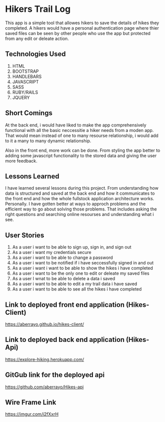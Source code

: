 # Hikers Trail Log

This app is a simple tool that allowes hikers to save the details of hikes
they completed. A hikers would have a personal authentication page where thier
saved files can be seen by other people who use the app but protected from any
edit or deleate action.

## Technologies Used

1. HTML
1. BOOTSTRAP
1. HANDLEBARS
1. JAVASCRIPT
1. SASS
1. RUBY/RAILS
1. JQUERY

## Short Comings

At the back end, i would have liked to make the app comprehensively functional
with all the basic neccessitie a hiker needs from a moden app. That would mean
instead of one to many resourse relationship, i would add to it a many to many
dynamic relationship.

Also in the front end, more work can be done. From styling the app better to
adding some javascript functionality to the stored data and giving the user more
feedback.

## Lessons Learned

I have learned several lessons during this project. From understanding how data
is structured and saved at the back end and how it communicates to the front end
and how the whole fullstock application architecture works.
Personally. I have gotten better at ways to approch problems and the efficient
way to go about solving those problems. That includes asking the right
questions and searching online resourses and understanding what i see.

## User Stories

1. As a user i want to be able to sign up, sign in, and sign out
1. As a user i want my credentials secure
1. As a user i want to be able to change a password
1. As a user i want to be notified if i have seccessfully signed in and out
1. As a user i want i want to be able to show the hikes i have completed
1. As a user i want to be the only one to edit or deleate my saved files
1. As a user I wnat to be able to delete a data i saved
1. As a user i want to be able to edit a my trail data i have saved
1. As a user i want to be able to see all the hikes i have completed

## Link to deployed front end application (Hikes-Client)

https://aberrayo.github.io/hikes-client/

## Link to deployed back end application (Hikes-Api)

https://explore-hiking.herokuapp.com/

## GitGub link for the deployed api

https://github.com/aberrayo/Hikes-api

## Wire Frame Link

https://imgur.com/i2fXxrH
